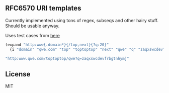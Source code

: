 ## RFC6570 URI templates

Currently implemented using tons of regex, subseqs and other hairy stuff.
Should be usable anyway.

Uses test cases from [here](https://github.com/uri-templates)

```lisp
(expand "http:www{.domain*}{/top,next}{?q:20}"
  {i "domain" "qwe.com" "top" "toptoptop" "next" "qwe" "q" "zaqxswcdevfrbgtnhymju,ki"})

"http:www.qwe.com/toptoptop/qwe?q=zaqxswcdevfrbgtnhymj"
```

## License
MIT

